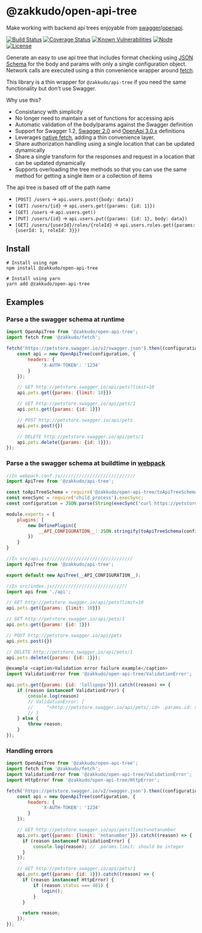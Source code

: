 # @zakkudo/open-api-tree

Make working with backend api trees enjoyable from
[swagger](https://swagger.io/)/[openapi](https://www.openapis.org/).

[![Build Status](https://travis-ci.org/zakkudo/open-api-tree.svg?branch=master)](https://travis-ci.org/zakkudo/open-api-tree)
[![Coverage Status](https://coveralls.io/repos/github/zakkudo/open-api-tree/badge.svg?branch=master)](https://coveralls.io/github/zakkudo/open-api-tree?branch=master)
[![Known Vulnerabilities](https://snyk.io/test/github/zakkudo/open-api-tree/badge.svg)](https://snyk.io/test/github/zakkudo/open-api-tree)
[![Node](https://img.shields.io/node/v/@zakkudo/open-api-tree.svg)](https://nodejs.org/)
[![License](https://img.shields.io/npm/l/@zakkudo/open-api-tree.svg)](https://opensource.org/licenses/BSD-3-Clause)

Generate an easy to use api tree that includes format checking using
[JSON Schema](http://json-schema.org/) for the body and params
with only a single configuration object. Network calls are executed using
a thin convenience wrapper around
[fetch](https://developer.mozilla.org/en-US/docs/Web/API/Fetch_API/Using_Fetch).

This library is a thin wrapper for `@zakkudo/api-tree` if you need the same
functionality but don't use Swagger.

Why use this?

- Consistancy with simplicity
- No longer need to maintain a set of functions for accessing apis
- Automatic validation of the body/params against the Swagger definition
- Support for Swagger 1.2, [Swagger 2.0](https://github.com/OAI/OpenAPI-Specification/tree/master/examples/v2.0) and [OpenApi 3.0.x](https://github.com/OAI/OpenAPI-Specification/tree/master/examples/v3.0) definitions
- Leverages [native fetch](https://developer.mozilla.org/docs/Web/API/Fetch_API/Using_Fetch), adding a thin convenience layer.
- Share authorization handling using a single location that can be updated dynamically
- Share a single transform for the responses and request in a location that can be updated dynamically
- Supports overloading the tree methods so that you can use the same method for getting a single item or a collection of items

The api tree is based off of the path name
- `[POST] /users` -> `api.users.post({body: data})`
- `[GET] /users/{id}` -> `api.users.get({params: {id: 1}})`
- `[GET] /users` -> `api.users.get()`
- `[PUT] /users/{id}` -> `api.users.put({params: {id: 1}, body: data})`
- `[GET] /users/{userId}/roles/{roleId}` -> `api.users.roles.get({params: {userId: 1, roleId: 3}})`

## Install

``` console
# Install using npm
npm install @zakkudo/open-api-tree
```

``` console
# Install using yarn
yarn add @zakkudo/open-api-tree
```

## Examples

### Parse a the swagger schema at runtime
``` javascript
import OpenApiTree from '@zakkudo/open-api-tree';
import fetch from '@zakkudo/fetch';

fetch('https://petstore.swagger.io/v2/swagger.json').then((configuration) => {
    const api = new OpenApiTree(configuration, {
        headers: {
             'X-AUTH-TOKEN': '1234'
        }
    });

    // GET http://petstore.swagger.io/api/pets?limit=10
    api.pets.get({params: {limit: 10}})

    // GET http://petstore.swagger.io/api/pets/1
    api.pets.get({params: {id: 1}})

    // POST http://petstore.swagger.io/api/pets
    api.pets.post({})

    // DELETE http://petstore.swagger.io/api/pets/1
    api.pets.delete({params: {id: 1}});
});
```

### Parse a the swagger schema at buildtime in [webpack](https://webpack.js.org/)
``` javascript
//In webpack.conf.js////////////////////////////
import ApiTree from '@zakkudo/api-tree';

const toApiTreeSchema = require('@zakkudo/open-api-tree/toApiTreeSchema').default;
const execSync = require('child_process').execSync;
const configuration = JSON.parse(String(execSync('curl https://petstore.swagger.io/v2/swagger.json'));

module.exports = {
    plugins: [
        new DefinePlugin({
            __API_CONFIGURATION__: JSON.stringify(toApiTreeSchema(configuration))
        })
    }
}

//In src/api.js////////////////////////////////
import ApiTree from '@zakkudo/api-tree';

export default new ApiTree(__API_CONFIGURATION__);

//In src/index.js////////////////////////////
import api from './api';

// GET http://petstore.swagger.io/api/pets?limit=10
api.pets.get({params: {limit: 10}})

// GET http://petstore.swagger.io/api/pets/1
api.pets.get({params: {id: 1}})

// POST http://petstore.swagger.io/api/pets
api.pets.post({})

// DELETE http://petstore.swagger.io/api/pets/1
api.pets.delete({params: {id: 1}});

@example <caption>Validation error failure example</caption>
import ValidationError from '@zakkudo/open-api-tree/ValidationError';

api.pets.get({params: {id: 'lollipops'}}).catch((reason) => {
    if (reason instanceof ValidationError) {
        console.log(reason)
        // ValidationError: [
        //     "<http://petstore.swagger.io/api/pets/:id> .params.id: should be integer"
        // ]
    } else {
        throw reason;
    }
});
```

### Handling errors
``` javascript
import OpenApiTree from '@zakkudo/open-api-tree';
import fetch from '@zakkudo/fetch';
import ValidationError from '@zakkudo/open-api-tree/ValidationError';
import HttpError from '@zakkudo/open-api-tree/HttpError';

fetch('https://petstore.swagger.io/v2/swagger.json').then((configuration) => {
    const api = new OpenApiTree(configuration, {
        headers: {
             'X-AUTH-TOKEN': '1234'
        }
    });

    // GET http://petstore.swagger.io/api/pets?limit=notanumber
    api.pets.get({params: {limit: 'notanumber'}}).catch((reason) => {
      if (reason instanceof ValidationError) {
          console.log(reason); // .params.limit: should be integer
      }
    });

    // GET http://petstore.swagger.io/api/pets/1
    api.pets.get({params: {id: 1}}).catch((reason) => {
      if (reason instanceof HttpError) {
          if (reason.status === 401) {
             login();
          }
      }

      return reason;
    });
});
```

